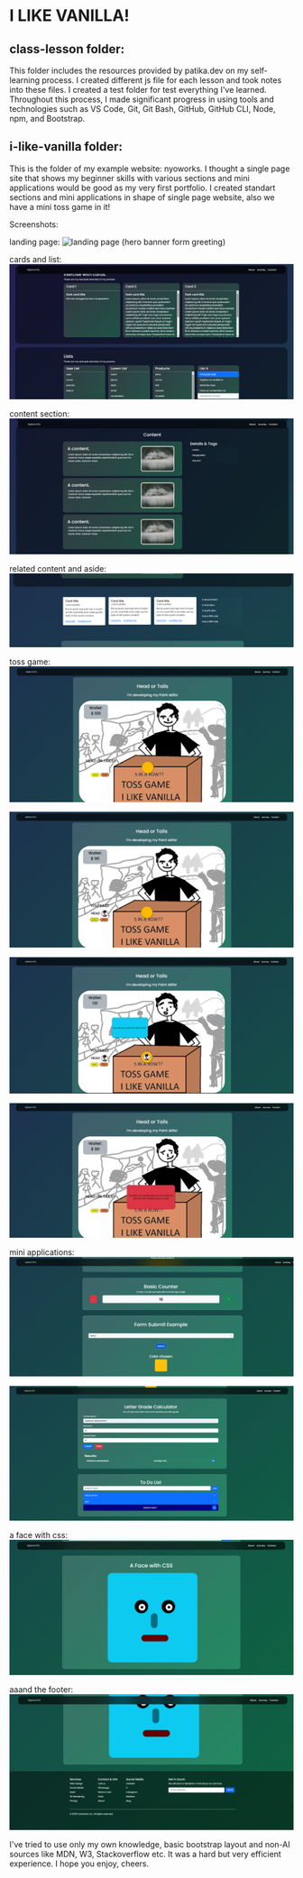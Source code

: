 # I LIKE VANILLA! 
## class-lesson folder:
This folder includes the resources provided by patika.dev on my self-learning process. I created different js file for each lesson and took notes into these files. I created a test folder for test everything I've learned. Throughout this process, I made significant progress in using tools and technologies such as VS Code, Git, Git Bash, GitHub, GitHub CLI, Node, npm, and Bootstrap.

## i-like-vanilla folder:
This is the folder of my example website: nyoworks.
I thought a single page site that shows my beginner skills with various sections and mini applications would be good as my very first portfolio.
I created standart sections and mini applications in shape of single page website, also we have a mini toss game in it!

Screenshots:

landing page:
![landing page (hero banner form greeting)](/screenshots/mage.png)

cards and list:
![cards and lists](/screenshots/image-1.png)

content section:
![content](/screenshots/image-2.png)

related content and aside:
![side content](/screenshots/image-3.png)

toss game:
![alt text](/screenshots/image-5.png)

![alt text](/screenshots/image-6.png)

![alt text](/screenshots/image-7.png)

![alt text](/screenshots/image-4.png)

mini applications:
![alt text](/screenshots/image-8.png)

![alt text](/screenshots/image-9.png)

a face with css:
![alt text](/screenshots/image-10.png)

aaand the footer:
![alt text](/screenshots/image-11.png)

I've tried to use only my own knowledge, basic bootstrap layout and non-AI sources like MDN, W3, Stackoverflow etc. It was a hard but very efficient experience. I hope you enjoy, cheers.